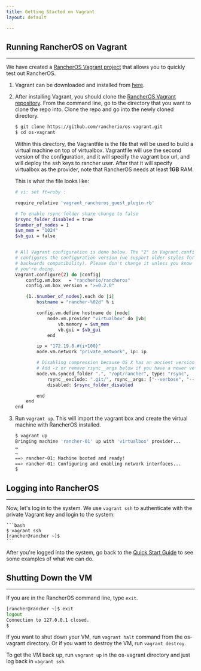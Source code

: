 ```yaml
---
title: Getting Started on Vagrant
layout: default

---
```


## Running RancherOS on Vagrant
---

We have created a [RancherOS Vagrant project](https://github.com/rancherio/os-vagrant) that allows you to quickly test out RancherOS.

1. Vagrant can be downloaded and installed from [here](http://www.vagrantup.com/downloads.html).

2. After installing Vagrant, you should clone the [RancherOS Vagrant repository](https://github.com/rancherio/os-vagrant). From the command line, go to the directory that you want to clone the repo into. Clone the repo and go into the newly cloned directory.

    ```bash
    $ git clone https://github.com/rancherio/os-vagrant.git
    $ cd os-vagrant
    ```

    Within this directory, the Vagrantfile is the file that will be used to build a virtual machine on top of virtualbox. Vagrantfile will use the second version of the configuration, and it will specify the vagrant box url, and will deploy the ssh keys to rancher user. After that it will specify virtualbox as the provider, note that RancherOS needs at least **1GB** RAM.

    This is what the file looks like:


    ```bash
    # vi: set ft=ruby :

    require_relative 'vagrant_rancheros_guest_plugin.rb'

    # To enable rsync folder share change to false
    $rsync_folder_disabled = true
    $number_of_nodes = 1
    $vm_mem = "1024"
    $vb_gui = false


    # All Vagrant configuration is done below. The "2" in Vagrant.configure
    # configures the configuration version (we support older styles for
    # backwards compatibility). Please don't change it unless you know what
    # you're doing.
    Vagrant.configure(2) do |config|
        config.vm.box   = "rancherio/rancheros"
        config.vm.box_version = ">=0.2.0"

        (1..$number_of_nodes).each do |i|
            hostname = "rancher-%02d" % i

            config.vm.define hostname do |node|
                node.vm.provider "virtualbox" do |vb|
                    vb.memory = $vm_mem
                    vb.gui = $vb_gui
                end

            ip = "172.19.8.#{i+100}"
            node.vm.network "private_network", ip: ip

            # Disabling compression because OS X has an ancient version of rsync installed.
            # Add -z or remove rsync__args below if you have a newer version of rsync on your machine.
            node.vm.synced_folder ".", "/opt/rancher", type: "rsync",
                rsync__exclude: ".git/", rsync__args: ["--verbose", "--archive", "--delete", "--copy-links"],
                disabled: $rsync_folder_disabled

            end
        end
    end
    ```

3. Run `vagrant up`. This will import the vagrant box and create the virtual machine with RancherOS installed. 

    ```bash
    $ vagrant up
    Bringing machine 'rancher-01' up with 'virtualbox' provider...
    …
    …
    ==> rancher-01: Machine booted and ready!
    ==> rancher-01: Configuring and enabling network interfaces...
    $
    ```

## Logging into RancherOS
---

Now, let's log in to the system. We use `vagrant ssh` to authenticate with the private Vagrant key and login to the system:


    ```bash
    $ vagrant ssh
    [rancher@rancher ~]$
    ```

After you're logged into the system, go back to the [Quick Start Guide]({{site.baseurl}}/docs/quick-start-guide/) to see some examples of what we can do.  

## Shutting Down the VM
---
If you are in the RancherOS command line, type `exit`.

```bash
[rancher@rancher ~]$ exit 
logout
Connection to 127.0.0.1 closed.
$ 
```

If you want to shut down your VM, run `vagrant halt` command from the os-vagrant directory. Or if you want to destroy the VM, run `vagrant destroy`. 

To get the VM back up, run `vagrant up` in the os-vagrant directory and just log back in `vagrant ssh`.


<br>


